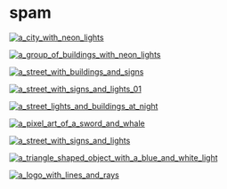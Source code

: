 # spam

<a href="a_city_with_neon_lights.png"><img alt="a_city_with_neon_lights" src="a_city_with_neon_lights.png"></a>

<a href="a_group_of_buildings_with_neon_lights.png"><img alt="a_group_of_buildings_with_neon_lights" src="a_group_of_buildings_with_neon_lights.png"></a>

<a href="a_street_with_buildings_and_signs.png"><img alt="a_street_with_buildings_and_signs" src="a_street_with_buildings_and_signs.png"></a>

<a href="a_street_with_signs_and_lights_01.png"><img alt="a_street_with_signs_and_lights_01" src="a_street_with_signs_and_lights_01.png"></a>

<a href="a_street_lights_and_buildings_at_night.png"><img alt="a_street_lights_and_buildings_at_night" src="a_street_lights_and_buildings_at_night.png"></a>

<a href="a_pixel_art_of_a_sword_and_whale.png"><img alt="a_pixel_art_of_a_sword_and_whale" src="a_pixel_art_of_a_sword_and_whale.png"></a>

<a href="a_street_with_signs_and_lights.png"><img alt="a_street_with_signs_and_lights" src="a_street_with_signs_and_lights.png"></a>

<a href="a_triangle_shaped_object_with_a_blue_and_white_light.png"><img alt="a_triangle_shaped_object_with_a_blue_and_white_light" src="a_triangle_shaped_object_with_a_blue_and_white_light.png"></a>

<a href="a_logo_with_lines_and_rays.jpg"><img alt="a_logo_with_lines_and_rays" src="a_logo_with_lines_and_rays.jpg"></a>

